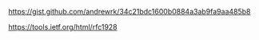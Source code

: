 
<https://gist.github.com/andrewrk/34c21bdc1600b0884a3ab9fa9aa485b8>

<https://tools.ietf.org/html/rfc1928>
